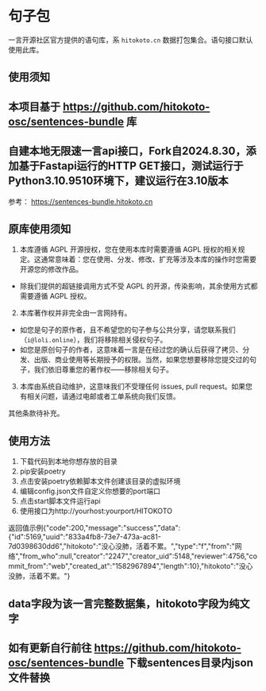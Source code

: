 # 句子包

一言开源社区官方提供的语句库，系 `hitokoto.cn` 数据打包集合。语句接口默认使用此库。

## 使用须知
## 本项目基于 https://github.com/hitokoto-osc/sentences-bundle 库
## 自建本地无限速一言api接口，Fork自2024.8.30，添加基于Fastapi运行的HTTP GET接口，测试运行于Python3.10.9510环境下，建议运行在3.10版本

参考： <https://sentences-bundle.hitokoto.cn>
## 原库使用须知
1. 本库遵循 AGPL 开源授权，您在使用本库时需要遵循 AGPL 授权的相关规定。这通常意味着：您在使用、分发、修改、扩充等涉及本库的操作时您需要开源您的修改作品。
*  除我们提供的超链接调用方式不受 AGPL 的开源，传染影响，其余使用方式都需要遵循 AGPL 授权。
2. 本库著作权并非完全由一言网持有。
* 如您是句子的原作者，且不希望您的句子参与公共分享，请您联系我们（`i@loli.online`），我们将移除相关侵权句子。
* 如您是原创句子的作者，这意味着一言是在经过您的确认后获得了拷贝、分发、出版、商业使用等长期授予的权限。当然，如果您想要移除您提交过的句子，我们依旧尊重您的著作权——移除相关句子。
3. 本库由系统自动维护，这意味我们不受理任何 issues, pull request。如果您有相关问题，请通过电邮或者工单系统向我们反馈。

其他条款待补充。

## 使用方法

1. 下载代码到本地你想存放的目录
2. pip安装poetry
3. 点击安装poetry依赖脚本文件创建该目录的虚拟环境
4. 编辑config.json文件自定义你想要的port端口
5. 点击start脚本文件运行api
6. 使用接口为http://yourhost:yourport/HITOKOTO

返回值示例{"code":200,"message":"success","data":{"id":5169,"uuid":"833a4fb8-73e7-473a-ac81-7d0398630dd6","hitokoto":"没心没肺，活着不累。","type":"f","from":"网络","from_who":null,"creator":"2247","creator_uid":5148,"reviewer":4756,"commit_from":"web","created_at":"1582967894","length":10},"hitokoto":"没心没肺，活着不累。"}

## data字段为该一言完整数据集，hitokoto字段为纯文字

## 如有更新自行前往 https://github.com/hitokoto-osc/sentences-bundle 下载sentences目录内json文件替换
